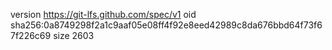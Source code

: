 version https://git-lfs.github.com/spec/v1
oid sha256:0a8749298f2a1c9aaf05e08ff4f92e8eed42989c8da676bbd64f73f67f226c69
size 2603
